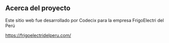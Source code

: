 ## Acerca del proyecto

Este sitio web fue desarrollado por Codecix para la empresa FrigoElectri del Perú

https://frigoelectridelperu.com/
